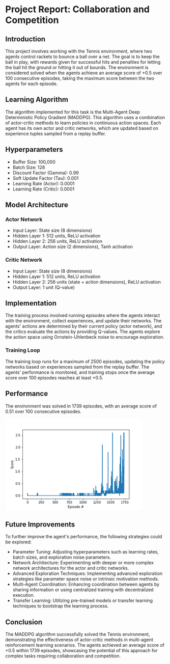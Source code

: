 # Project Report: Collaboration and Competition
## Introduction
This project involves working with the Tennis environment, where two agents control rackets to bounce a ball over a net. The goal is to keep the ball in play, with rewards given for successful hits and penalties for letting the ball hit the ground or hitting it out of bounds. The environment is considered solved when the agents achieve an average score of +0.5 over 100 consecutive episodes, taking the maximum score between the two agents for each episode.

## Learning Algorithm
The algorithm implemented for this task is the Multi-Agent Deep Deterministic Policy Gradient (MADDPG). This algorithm uses a combination of actor-critic methods to learn policies in continuous action spaces. Each agent has its own actor and critic networks, which are updated based on experience tuples sampled from a replay buffer.

## Hyperparameters
- Buffer Size: 100,000
- Batch Size: 128
- Discount Factor (Gamma): 0.99
- Soft Update Factor (Tau): 0.001
- Learning Rate (Actor): 0.0001
- Learning Rate (Critic): 0.0001

## Model Architecture
### Actor Network
- Input Layer: State size (8 dimensions)
- Hidden Layer 1: 512 units, ReLU activation
- Hidden Layer 2: 256 units, ReLU activation
- Output Layer: Action size (2 dimensions), Tanh activation
### Critic Network
- Input Layer: State size (8 dimensions)
- Hidden Layer 1: 512 units, ReLU activation
- Hidden Layer 2: 256 units (state + action dimensions), ReLU activation
- Output Layer: 1 unit (Q-value)

## Implementation
The training process involved running episodes where the agents interact with the environment, collect experiences, and update their networks. The agents' actions are determined by their current policy (actor network), and the critics evaluate the actions by providing Q-values. The agents explore the action space using Ornstein-Uhlenbeck noise to encourage exploration.

### Training Loop
The training loop runs for a maximum of 2500 episodes, updating the policy networks based on experiences sampled from the replay buffer. The agents' performance is monitored, and training stops once the average score over 100 episodes reaches at least +0.5.

## Performance
The environment was solved in 1739 episodes, with an average score of 0.51 over 100 consecutive episodes.

![Training Progress](https://github.com/quockhanh0212/udacity-deep-reinforcement-learning/blob/main/p3_collab_compet/scores.png)

## Future Improvements
To further improve the agent's performance, the following strategies could be explored:

- Parameter Tuning: Adjusting hyperparameters such as learning rates, batch sizes, and exploration noise parameters.
- Network Architecture: Experimenting with deeper or more complex network architectures for the actor and critic networks.
- Advanced Exploration Techniques: Implementing advanced exploration strategies like parameter space noise or intrinsic motivation methods.
- Multi-Agent Coordination: Enhancing coordination between agents by sharing information or using centralized training with decentralized execution.
- Transfer Learning: Utilizing pre-trained models or transfer learning techniques to bootstrap the learning process.

## Conclusion
The MADDPG algorithm successfully solved the Tennis environment, demonstrating the effectiveness of actor-critic methods in multi-agent reinforcement learning scenarios. The agents achieved an average score of +0.5 within 1739 episodes, showcasing the potential of this approach for complex tasks requiring collaboration and competition.